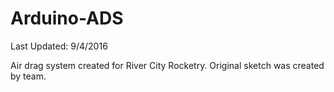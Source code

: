 # Arduino-ADS

Last Updated: 9/4/2016

Air drag system created for River City Rocketry.  Original sketch was created by team.
